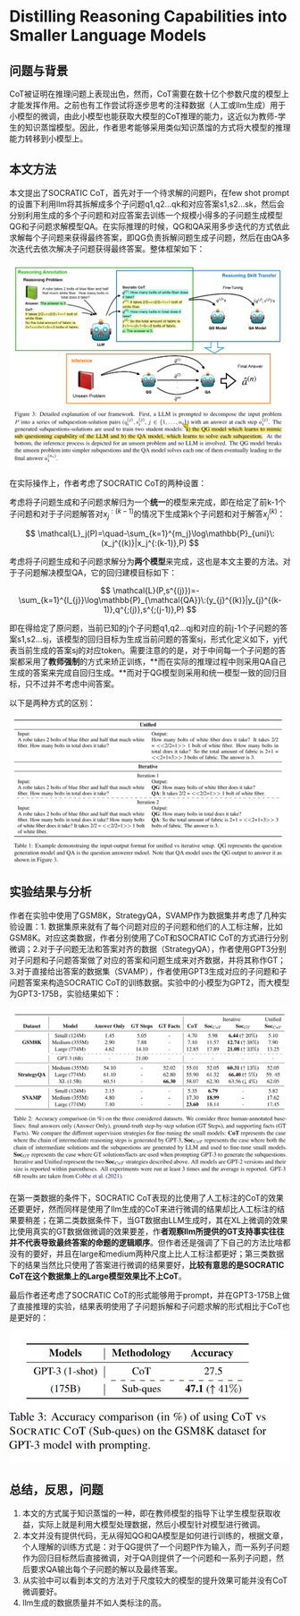 # Distilling Reasoning Capabilities into Smaller Language Models

## 问题与背景

CoT被证明在推理问题上表现出色，然而，CoT需要在数十亿个参数尺度的模型上才能发挥作用。之前也有工作尝试将逐步思考的注释数据（人工或llm生成）用于小模型的微调，由此小模型也能获取大模型的CoT推理的能力，这近似为教师-学生的知识蒸馏模型。因此，作者思考能够采用类似知识蒸馏的方式将大模型的推理能力转移到小模型上。

## 本文方法

本文提出了SOCRATIC CoT，首先对于一个待求解的问题Pi，在few shot prompt的设置下利用llm将其拆解成多个子问题q1,q2...qk和对应答案s1,s2...sk，然后会分别利用生成的多个子问题和对应答案去训练一个规模小得多的子问题生成模型QG和子问题求解模型QA。在实际推理的时候，QG和QA采用多步迭代的方式依此求解每个子问题来获得最终答案，即QG负责拆解问题生成子问题，然后在由QA多次迭代去依次解决子问题获得最终答案。整体框架如下：

![image](assets/image-20231010184958-z5o4o0b.png)

在实际操作上，作者考虑了SOCRATIC CoT的两种设置：

考虑将子问题生成和子问题求解归为一个**统一**的模型来完成，即在给定了前k-1个子问题和对于子问题解答对$x_{j}^{:(k-1)}$的情况下生成第k个子问题和对于解答$x_{j}^{(k)}$：

$$
\mathcal{L}_j(P)=\quad-\sum_{k=1}^{m_j}\log\mathbb{P}_{uni}\:(x_j^{(k)}|x_j^{:(k-1)},P)
$$

考虑将子问题生成和子问题求解分为**两个模型**来完成，这也是本文主要的方法。对于子问题解决模型QA，它的回归建模目标如下：

$$
\mathcal{L}(P,s^{(j)})=-\sum_{k=1}^{l_{j}}\log\mathbb{P}_{\mathcal{QA}}\:(y_{j}^{(k)}|y_{j}^{(k-1)},q^{;(j)},s^{;(j-1)},P)
$$

即在得给定了原问题，当前已知的j个子问题q1,q2...qj和对应的前j-1个子问题的答案s1,s2...sj，该模型的回归目标为生成当前问题的答案sj，形式化定义如下，yj代表当前生成的答案sj的对应token。需要注意的的是，对于中间每一个子问题的答案都采用了**教师强制**的方式来矫正训练，**而在实际的推理过程中则采用QA自己生成的答案来完成自回归生成。**而对于QG模型则采用和统一模型一致的回归目标，只不过并不考虑中间答案。

以下是两种方式的区别：

![image](assets/image-20231010192826-qj49ecx.png)

## 实验结果与分析

作者在实验中使用了GSM8K，StrategyQA，SVAMP作为数据集并考虑了几种实验设置：1. 数据集原来就有了每个问题对应的子问题和他们的人工标注解，比如GSM8K。对应这类数据，作者分别使用了CoT和SOCRATIC CoT的方式进行分别微调；2.对于子问题无法和答案对齐的数据（StrategyQA），作者使用GPT3分别对子问题和子问题答案做了对应的答案和问题生成来对齐数据，并将其称作GT；3.对于直接给出答案的数据集（SVAMP），作者使用GPT3生成对应的子问题和子问题答案来构造SOCRATIC CoT的训练数据。实验中的小模型为GPT2，而大模型为GPT3-175B，实验结果如下：

![image](assets/image-20231010195132-szioti4.png)

在第一类数据的条件下，SOCRATIC CoT表现的比使用了人工标注的CoT的效果还要更好，然而同样是使用了llm生成的CoT来进行微调的结果却比人工标注的结果要稍差；在第二类数据条件下，当GT数据由LLM生成时，其在XL上微调的效果比使用真实的GT数据做微调的效果要差，作**者观察llm所提供的GT支持事实往往并不代表导致最终答案的命题的逻辑顺序**。但作者还是强调了下自己的方法比啥都没有的要好，并且在large和medium两种尺度上比人工标注都更好；第三类数据下的结果当然比只使用了答案进行微调的结果要好，**比较有意思的是SOCRATIC CoT在这个数据集上的Large模型效果比不上CoT**。

最后作者还考虑了SOCRATIC CoT的形式能够用于prompt，并在GPT3-175B上做了直接推理的实验，结果表明使用了子问题拆解和子问题求解的形式相比于CoT也是更好的：

<div align=center>
<img src=assets/image-20231010201510-lsmg4ie.png/>
</div>

## 总结，反思，问题

1. 本文的方式属于知识蒸馏的一种，即在教师模型的指导下让学生模型获取收益，实际上就是利用大模型处理数据，然后小模型针对模型进行微调。
2. 本文并没有提供代码，无从得知QG和QA模型是如何进行训练的，根据文章，个人理解的训练方式是：对于QG提供了一个问题P作为输入，而一系列子问题作为回归目标然后直接微调，对于QA则提供了一个问题和一系列子问题，然后要求QA输出每个子问题的解以及最终答案。
3. 从实验中可以看到本文的方法对于尺度较大的模型的提升效果可能并没有CoT微调要好。
4. llm生成的数据质量并不如人类标注的高。

‍
